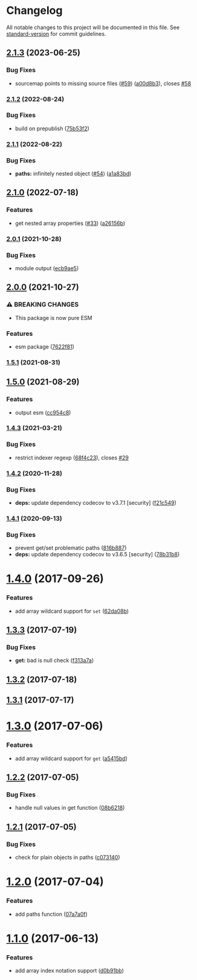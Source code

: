 # Changelog

All notable changes to this project will be documented in this file. See [standard-version](https://github.com/conventional-changelog/standard-version) for commit guidelines.

## [2.1.3](https://github.com/justinlettau/ts-dot-prop/compare/v2.1.2...v2.1.3) (2023-06-25)


### Bug Fixes

* sourcemap points to missing source files ([#59](https://github.com/justinlettau/ts-dot-prop/issues/59)) ([a00d8b3](https://github.com/justinlettau/ts-dot-prop/commit/a00d8b39e25b10ca4e5970dbc82e902d4db155c8)), closes [#58](https://github.com/justinlettau/ts-dot-prop/issues/58)

### [2.1.2](https://github.com/justinlettau/ts-dot-prop/compare/v2.1.1...v2.1.2) (2022-08-24)


### Bug Fixes

* build on prepublish ([75b53f2](https://github.com/justinlettau/ts-dot-prop/commit/75b53f23b9fdd514fcae9b844ef0e3afa93cf6b7))

### [2.1.1](https://github.com/justinlettau/ts-dot-prop/compare/v2.1.0...v2.1.1) (2022-08-22)


### Bug Fixes

* **paths:** infinitely nested object ([#54](https://github.com/justinlettau/ts-dot-prop/issues/54)) ([a1a83bd](https://github.com/justinlettau/ts-dot-prop/commit/a1a83bd265b5ee4dae15656fab2cac52b954702a))

## [2.1.0](https://github.com/justinlettau/ts-dot-prop/compare/v2.0.1...v2.1.0) (2022-07-18)


### Features

* get nested array properties ([#33](https://github.com/justinlettau/ts-dot-prop/issues/33)) ([a26156b](https://github.com/justinlettau/ts-dot-prop/commit/a26156b43b4653e49e87d4f77f704e3db4975546))

### [2.0.1](https://github.com/justinlettau/ts-dot-prop/compare/v2.0.0...v2.0.1) (2021-10-28)


### Bug Fixes

* module output ([ecb9ae5](https://github.com/justinlettau/ts-dot-prop/commit/ecb9ae55e3a3d19fe9f2a0b0b3918912229a4a59))

## [2.0.0](https://github.com/justinlettau/ts-dot-prop/compare/v1.5.1...v2.0.0) (2021-10-27)


### ⚠ BREAKING CHANGES

* This package is now pure ESM

### Features

* esm package ([7622f81](https://github.com/justinlettau/ts-dot-prop/commit/7622f81a615212b0594b116515675dcab8636c76))

### [1.5.1](https://github.com/justinlettau/ts-dot-prop/compare/v1.5.0...v1.5.1) (2021-08-31)

## [1.5.0](https://github.com/justinlettau/ts-dot-prop/compare/v1.4.3...v1.5.0) (2021-08-29)


### Features

* output esm ([cc954c8](https://github.com/justinlettau/ts-dot-prop/commit/cc954c81022b6945739052e041ac544cfb72181e))

### [1.4.3](https://github.com/justinlettau/ts-dot-prop/compare/v1.4.2...v1.4.3) (2021-03-21)


### Bug Fixes

* restrict indexer regexp ([68f4c23](https://github.com/justinlettau/ts-dot-prop/commit/68f4c2339c557f2e8cf96d5c805c6e2f88abad4a)), closes [#29](https://github.com/justinlettau/ts-dot-prop/issues/29)

### [1.4.2](https://github.com/justinlettau/ts-dot-prop/compare/v1.4.1...v1.4.2) (2020-11-28)


### Bug Fixes

* **deps:** update dependency codecov to v3.7.1 [security] ([f21c549](https://github.com/justinlettau/ts-dot-prop/commit/f21c549f5161ec0d028d541bd2a76960cd08e4a5))

### [1.4.1](https://github.com/justinlettau/ts-dot-prop/compare/v1.4.0...v1.4.1) (2020-09-13)


### Bug Fixes

* prevent get/set problematic paths ([816b887](https://github.com/justinlettau/ts-dot-prop/commit/816b887))
* **deps:** update dependency codecov to v3.6.5 [security] ([78b31b8](https://github.com/justinlettau/ts-dot-prop/commit/78b31b8))

<a name="1.4.0"></a>
# [1.4.0](https://github.com/justinlettau/ts-dot-prop/compare/v1.3.3...v1.4.0) (2017-09-26)


### Features

* add array wildcard support for `set` ([62da08b](https://github.com/justinlettau/ts-dot-prop/commit/62da08b))



<a name="1.3.3"></a>
## [1.3.3](https://github.com/justinlettau/ts-dot-prop/compare/v1.3.2...v1.3.3) (2017-07-19)


### Bug Fixes

* **get:** bad is null check ([f313a7a](https://github.com/justinlettau/ts-dot-prop/commit/f313a7a))



<a name="1.3.2"></a>
## [1.3.2](https://github.com/justinlettau/ts-dot-prop/compare/v1.3.1...v1.3.2) (2017-07-18)



<a name="1.3.1"></a>
## [1.3.1](https://github.com/justinlettau/ts-dot-prop/compare/v1.3.0...v1.3.1) (2017-07-17)



<a name="1.3.0"></a>
# [1.3.0](https://github.com/justinlettau/ts-dot-prop/compare/v1.2.2...v1.3.0) (2017-07-06)


### Features

* add array wildcard support for `get` ([a5415bd](https://github.com/justinlettau/ts-dot-prop/commit/a5415bd))



<a name="1.2.2"></a>
## [1.2.2](https://github.com/justinlettau/ts-dot-prop/compare/v1.2.1...v1.2.2) (2017-07-05)


### Bug Fixes

* handle null values in get function ([08b6218](https://github.com/justinlettau/ts-dot-prop/commit/08b6218))



<a name="1.2.1"></a>
## [1.2.1](https://github.com/justinlettau/ts-dot-prop/compare/v1.2.0...v1.2.1) (2017-07-05)


### Bug Fixes

* check for plain objects in paths ([c073140](https://github.com/justinlettau/ts-dot-prop/commit/c073140))



<a name="1.2.0"></a>
# [1.2.0](https://github.com/justinlettau/ts-dot-prop/compare/v1.1.0...v1.2.0) (2017-07-04)


### Features

* add paths function ([07a7a0f](https://github.com/justinlettau/ts-dot-prop/commit/07a7a0f))



<a name="1.1.0"></a>
# [1.1.0](https://github.com/justinlettau/ts-dot-prop/compare/v1.0.6...v1.1.0) (2017-06-13)


### Features

* add array index notation support ([d0b91bb](https://github.com/justinlettau/ts-dot-prop/commit/d0b91bb))
